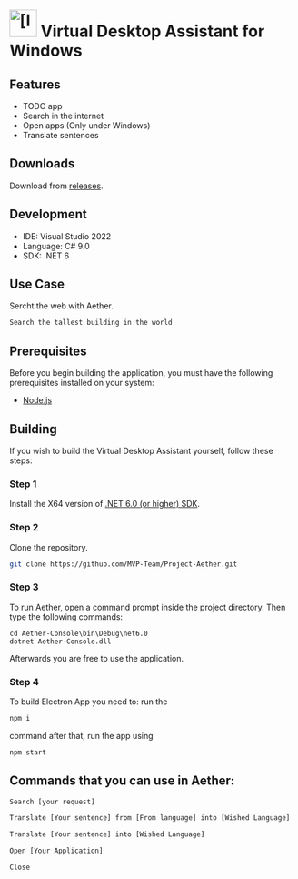 # <img src="Aether GUI/GUI-Frontend-Avalonia/GUI/Assets/aet.ico" alt="[logo]" width="48"/> Virtual Desktop Assistant for Windows

## Features

- TODO app
- Search in the internet
- Open apps (Only under Windows)
- Translate sentences

## Downloads

Download from [releases](https://github.com/MVP-Team/Project-Aether/releases).

## Development

- IDE: Visual Studio 2022
- Language: C# 9.0
- SDK: .NET 6

## Use Case

Sercht the web with Aether.

```bash
Search the tallest building in the world
```

## Prerequisites

Before you begin building the application, you must have the following prerequisites installed on your system:

- [Node.js](https://nodejs.org/dist/v18.13.0/node-v18.13.0-x64.msi)

## Building

If you wish to build the Virtual Desktop Assistant yourself, follow these steps:

### Step 1

Install the X64 version of [.NET 6.0 (or higher) SDK](https://dotnet.microsoft.com/download/dotnet/6.0).

### Step 2

Clone the repository.

```bash
git clone https://github.com/MVP-Team/Project-Aether.git
```

### Step 3

To run Aether, open a command prompt inside the project directory. Then type the following commands:

```
cd Aether-Console\bin\Debug\net6.0
dotnet Aether-Console.dll
``` 
Afterwards you are free to use the application.

### Step 4

To build Electron App you need to:
run the
```bash
npm i
```
command
after that, run the app using 
```bash
npm start
```

## Commands that you can use in Aether:

```bash
Search [your request]

Translate [Your sentence] from [From language] into [Wished Language]

Translate [Your sentence] into [Wished Language]

Open [Your Application]

Close
```
